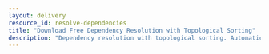 ```yaml
---
layout: delivery
resource_id: resolve-dependencies
title: "Download Free Dependency Resolution with Topological Sorting"
description: "Dependency resolution with topological sorting. Automatically determines optimal module installation order."
---
```

